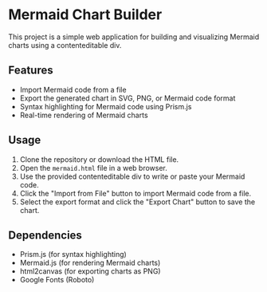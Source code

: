 # Mermaid Chart Builder

This project is a simple web application for building and visualizing Mermaid charts using a contenteditable div.

## Features

- Import Mermaid code from a file
- Export the generated chart in SVG, PNG, or Mermaid code format
- Syntax highlighting for Mermaid code using Prism.js
- Real-time rendering of Mermaid charts

## Usage

1. Clone the repository or download the HTML file.
2. Open the `mermaid.html` file in a web browser.
3. Use the provided contenteditable div to write or paste your Mermaid code.
4. Click the "Import from File" button to import Mermaid code from a file.
5. Select the export format and click the "Export Chart" button to save the chart.

## Dependencies

- Prism.js (for syntax highlighting)
- Mermaid.js (for rendering Mermaid charts)
- html2canvas (for exporting charts as PNG)
- Google Fonts (Roboto)

